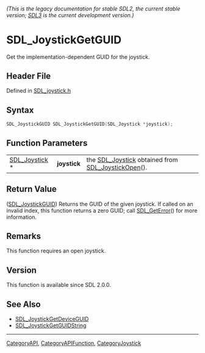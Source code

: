 ###### (This is the legacy documentation for stable SDL2, the current stable version; [SDL3](https://wiki.libsdl.org/SDL3/) is the current development version.)
# SDL_JoystickGetGUID

Get the implementation-dependent GUID for the joystick.

## Header File

Defined in [SDL_joystick.h](https://github.com/libsdl-org/SDL/blob/SDL2/include/SDL_joystick.h)

## Syntax

```c
SDL_JoystickGUID SDL_JoystickGetGUID(SDL_Joystick *joystick);
```

## Function Parameters

|                                |              |                                                                                        |
| ------------------------------ | ------------ | -------------------------------------------------------------------------------------- |
| [SDL_Joystick](SDL_Joystick) * | **joystick** | the [SDL_Joystick](SDL_Joystick) obtained from [SDL_JoystickOpen](SDL_JoystickOpen)(). |

## Return Value

([SDL_JoystickGUID](SDL_JoystickGUID)) Returns the GUID of the given
joystick. If called on an invalid index, this function returns a zero GUID;
call [SDL_GetError](SDL_GetError)() for more information.

## Remarks

This function requires an open joystick.

## Version

This function is available since SDL 2.0.0.

## See Also

- [SDL_JoystickGetDeviceGUID](SDL_JoystickGetDeviceGUID)
- [SDL_JoystickGetGUIDString](SDL_JoystickGetGUIDString)

----
[CategoryAPI](CategoryAPI), [CategoryAPIFunction](CategoryAPIFunction), [CategoryJoystick](CategoryJoystick)

